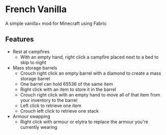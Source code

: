 # French Vanilla

A simple vanilla+ mod for Minecraft using Fabric

## Features

- Rest at campfires
  - With an empty hand, right click a campfire placed next to a bed to skip to night
- Mass storage barrels
  - Crouch right click an empty barrel with a diamond to create a mass storage barrel
  - One barrel can hold 65536 of the same item
  - Right click with an item to store it in the barrel
  - Crouch right click with an empty hand to move all of that item from your inventory to the barrel
  - Left click to retrieve one item
  - Crouch left click to retrieve one stack
- Armour swapping
  - Right click with armour or elytra to replace the armour you're currently wearing
